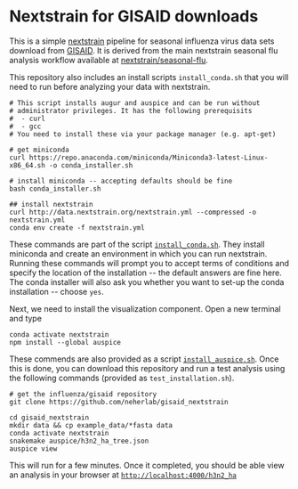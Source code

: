 # Nextstrain for GISAID downloads

This is a simple [nextstrain](https://nextstrain.org) pipeline for seasonal influenza virus data sets download from [GISAID](https://gisaid.org).
It is derived from the main nextstrain seasonal flu analysis workflow available at [nextstrain/seasonal-flu](https://github.com/nextstrain/seasonal-flu).

This repository also includes an install scripts `install_conda.sh` that you will need to run before analyzing your data with nextstrain.
```
# This script installs augur and auspice and can be run without
# administrator privileges. It has the following prerequisits
#  - curl
#  - gcc
# You need to install these via your package manager (e.g. apt-get)

# get miniconda
curl https://repo.anaconda.com/miniconda/Miniconda3-latest-Linux-x86_64.sh -o conda_installer.sh

# install miniconda -- accepting defaults should be fine
bash conda_installer.sh

## install nextstrain
curl http://data.nextstrain.org/nextstrain.yml --compressed -o nextstrain.yml
conda env create -f nextstrain.yml
```
These commands are part of the script [`install_conda.sh`](install_conda.sh).
They install miniconda and create an environment in which you can run nextstrain.
Running these commands will prompt you to accept terms of conditions and specify the location of the installation -- the default answers are fine here.
The conda installer will also ask you whether you want to set-up the conda installation -- choose `yes`.

Next, we need to install the visualization component.
Open a new terminal and type
```
conda activate nextstrain
npm install --global auspice
```
These commends are also provided as a script [`install_auspice.sh`](install_auspice.sh).
Once this is done, you can download this repository and run a test analysis using the following commands (provided as `test_installation.sh`).
```
# get the influenza/gisaid repository
git clone https://github.com/neherlab/gisaid_nextstrain

cd gisaid_nextstrain
mkdir data && cp example_data/*fasta data
conda activate nextstrain
snakemake auspice/h3n2_ha_tree.json
auspice view
```
This will run for a few minutes.
Once it completed, you should be able view an analysis in your browser at [`http://localhost:4000/h3n2_ha`](http://localhost:4000/h3n2_ha)

[Nextstrain]: https://nextstrain.org
[fauna]: https://github.com/nextstrain/fauna
[augur]: https://github.com/nextstrain/augur
[auspice]: https://github.com/nextstrain/auspice
[snakemake cli]: https://snakemake.readthedocs.io/en/stable/executable.html#all-options
[nextstrain-cli]: https://github.com/nextstrain/cli
[nextstrain-cli README]: https://github.com/nextstrain/cli/blob/master/README.md
